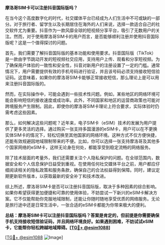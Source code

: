 **摩洛哥SIM卡可以注册抖音国际版吗？**

在当今这个高度数字化的时代，社交媒体平台已经成为人们生活中不可或缺的一部分。对于旅行者、留学生以及长期居住在海外的人们来说，选择一款适合自己的社交软件尤为重要。抖音作为一款风靡全球的短视频分享平台，吸引了无数用户的关注。然而，对于使用摩洛哥SIM卡的用户而言，是否能够顺利注册并使用抖音国际版呢？这是一个值得探讨的问题。

首先，我们需要了解抖音国际版的基本功能和使用要求。抖音国际版（TikTok）是一款由字节跳动开发的短视频社交应用，支持用户上传、观看和分享短视频。为了确保用户体验的一致性和安全性，抖音对新用户的注册设置了一定的门槛。通常情况下，用户需要提供有效的手机号码进行验证，并且该号码必须支持接收短信验证码。这意味着，如果你的摩洛哥SIM卡能够正常接收短信，那么理论上是可以用来注册抖音国际版的。

然而，在实际操作中，可能会遇到一些技术性问题。例如，某些地区的网络环境可能会影响短信的接收速度或成功率。此外，不同国家和地区的运营商政策也可能对跨境服务产生限制。因此，即使你的摩洛哥SIM卡理论上符合要求，实际体验时仍需考虑这些因素。

那么，如何解决这些问题呢？近年来，电子SIM卡（eSIM）技术的发展为用户提供了更多灵活的选择。通过购买一张支持多国漫游的eSIM卡，用户可以在不更换实体SIM卡的情况下，轻松切换至其他国家的网络环境。这种方式不仅方便快捷，还能有效规避因地域限制带来的不便。比如，你可以选择一张支持摩洛哥及其他多个国家网络的eSIM卡，这样无论身在何处，都能享受到稳定流畅的网络服务。

除了技术层面的考量外，我们还需要关注个人隐私保护的问题。在全球范围内，数据安全和个人信息保护日益受到重视。在使用任何社交媒体平台之前，用户都应仔细阅读相关的隐私政策和服务条款，确保自己的合法权益得到保障。同时，建议定期更新软件版本，以获取最新的安全补丁和技术改进。

综上所述，摩洛哥SIM卡是否可以注册抖音国际版，取决于多种因素的综合影响。如果你希望获得更加便捷和可靠的使用体验，不妨尝试一下新兴的eSIM卡解决方案。它不仅能帮助你克服地域限制，还能让你随时随地享受优质的网络服务。无论是旅行途中还是日常生活中，一张合适的eSIM卡都能为你带来极大的便利。

**总结：摩洛哥SIM卡可以注册抖音国际版吗？答案是肯定的，但前提是你需要确保手机支持接收短信验证码，并且网络环境良好。如果遇到困难，不妨试试eSIM卡，它能帮你轻松跨越地域障碍。[[TG💪+ @esim1088](https://t.me/s/esim1088)]**

[[TG💪+ @esim1088](https://t.me/s/esim1088) ![Image](https://i.postimg.cc/4NQfJmqS/Snipaste-2025-05-13-00-14-12.png)]